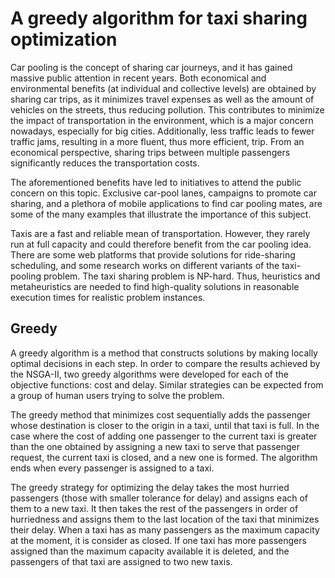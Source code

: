 # A greedy algorithm for taxi sharing optimization

Car pooling is the concept of sharing car journeys, and it has gained massive public attention in recent years. Both economical and environmental benefits (at individual and collective levels) are obtained by sharing car trips, as it minimizes travel expenses as well as the amount of vehicles on the streets, thus reducing pollution. This contributes to minimize the impact of transportation in the environment, which is a major concern nowadays, especially for big cities. Additionally, less traffic leads to fewer traffic jams, resulting in a more fluent, thus more efficient, trip. From an economical perspective, sharing trips between multiple passengers significantly reduces the transportation costs. 

The aforementioned benefits have led to initiatives to attend the public concern on this topic. Exclusive car-pool lanes, campaigns to promote car sharing, and a plethora of mobile applications to find car pooling mates, are some of the many examples that illustrate the importance of this subject. 

Taxis are a fast and reliable mean of transportation. However, they rarely run at full capacity and could therefore benefit from the car pooling idea. There are some web platforms that provide solutions for ride-sharing scheduling, and some research works on different variants of the taxi-pooling problem. The taxi sharing problem is NP-hard. Thus, heuristics and metaheuristics are needed to find high-quality solutions in reasonable execution times for realistic problem instances.

## Greedy

A greedy algorithm is a method that constructs solutions by making locally optimal decisions in each step. In order to compare the results achieved by the NSGA-II, two greedy algorithms were developed for each of the objective functions: cost and delay. Similar strategies can be expected from a group of human users trying to solve the problem.

The greedy method that minimizes cost sequentially adds the passenger whose destination is closer to the origin in a taxi, until that taxi is full. In the case where the cost of adding one passenger to the current taxi is greater than the one obtained by assigning a new taxi to serve that passenger request, the current taxi is closed, and a new one is formed. The algorithm ends when every passenger is assigned to a taxi.

The greedy strategy for optimizing the delay takes the most hurried passengers (those with smaller tolerance for delay) and assigns each of them to a new taxi. It then takes the rest of the passengers in order of hurriedness and assigns them to the last location of the taxi that minimizes their delay. When a taxi has as many passengers as the maximum capacity at the moment, it is consider as closed. If one taxi has more passengers assigned than the maximum capacity available it is deleted, and the passengers of that taxi are assigned to two new taxis.
